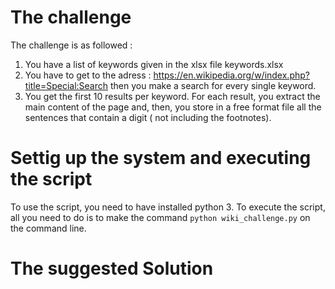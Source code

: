 # The challenge 
The challenge is as followed  : 
1. You have a list of keywords given in the xlsx file keywords.xlsx
2. You have to get to the adress : https://en.wikipedia.org/w/index.php?title=Special:Search 
then you make a search for every single keyword.
3. You get the first 10 results per keyword. 
For each result, you extract the main content of the page and, then, you store in a free format file all the sentences that contain a digit  ( not including the footnotes).
# Settig up the system and executing the script 
To use the script, you need to have installed python 3. To execute the script, all you need to do is to make the command `python wiki_challenge.py` on the command line.

# The suggested Solution

